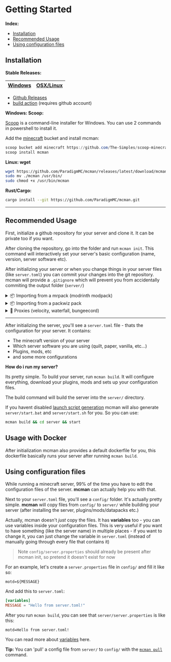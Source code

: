 <!-- markdownlint-disable MD033 -->
[latest-win]: https://github.com/ParadigmMC/mcman/releases/latest/download/mcman.exe
[latest-linux]: https://github.com/ParadigmMC/mcman/releases/latest/download/mcman

# Getting Started

**Index:**

- [Installation](#installation)
- [Recommended Usage](#recommended-usage)
- [Using configuration files](#using-configuration-files)

## Installation

**Stable Releases:**

| [Windows][latest-win] | [OSX/Linux][latest-linux] |
| :-------------------: | :-----------------------: |

- [Github Releases](https://github.com/ParadigmMC/mcman/releases)
- [build action](https://github.com/ParadigmMC/mcman/actions/workflows/build.yml) (requires github account)

**Windows: Scoop:**

[Scoop](https://scoop.sh/) is a command-line installer for Windows. You can use 2 commands in powershell to install it.

Add the [minecraft](https://github.com/The-Simples/scoop-minecraft) bucket and install mcman:

```powershell
scoop bucket add minecraft https://github.com/The-Simples/scoop-minecraft
scoop install mcman
```

**Linux: wget**

```sh
wget https://github.com/ParadigmMC/mcman/releases/latest/download/mcman
sudo mv ./mcman /usr/bin/
sudo chmod +x /usr/bin/mcman
```

**Rust/Cargo:**

```sh
cargo install --git https://github.com/ParadigmMC/mcman.git
```

---

## Recommended Usage

First, initialize a github repository for your server and clone it. It can be private too if you want.

After cloning the repository, go into the folder and run `mcman init`. This command will interactively set your server's basic configuration (name, version, server software etc).

After initializing your server or when you change things in your server files (like `server.toml`) you can commit your changes into the git repository. mcman will provide a `.gitignore` which will prevent you from accidentally commiting the output folder (`server/`)

<details>
<summary>
📦 Importing from a mrpack (modrinth modpack)
</summary>

You can use the `--mrpack` flag on `mcman init` to import from an mrpack while initializing a server.

- If its from modrinth, like [adrenaserver](https://modrinth.com/modpack/adrenaserver): `mcman init --mrpack mr:adrenaserver`

Use `mr:` and then the project id/slug of the modpack (should be visible on the url)

- You can also just paste in the modpack page's url: `mcman init --mrpack https://modrinth.com/modpack/adrenaserver`

- If its from another source, you can provide a download link to it: `mcman init --mrpack https://example.com/pack.mrpack`

- If its a file: `mcman init --mrpack ../modpacks/pack.mrpack`

If your server is already initialized, use the `mcman import mrpack <source>` command. The source argument also accepts the sources defined above.
</details>

<details>
<summary>
📦 Importing from a packwiz pack
</summary>

You can use the `--packwiz` (alias `--pw`) flag on `mcman init` to import a packwiz pack while initializing.

**If the pack is in your filesystem**:

```sh
mcman init --pw path/to/pack.toml
```

**If the pack is online**:

```sh
mcman init --pw https://raw.githack.com/EXAMPLE/EXAMPLE/main/pack.toml
```

If your server is already initialized, use the `mcman import packwiz <source>` command. The source argument also accepts the sources defined above.
</details>

<details>
<summary>
🧵 Proxies (velocity, waterfall, bungeecord)
</summary>

Yes, you can use proxies with mcman. Just select "proxy server" while running `mcman init`
</details>

---

After initializing the server, you'll see a `server.toml` file - thats the configuration for your server. It contains:

- The minecraft version of your server
- Which server software you are using (quilt, paper, vanilla, etc...)
- Plugins, mods, etc
- and some more configurations

**How do i run my server?**

Its pretty simple. To build your server, run `mcman build`. It will configure everything, download your plugins, mods and sets up your configuration files.

The build command will build the server into the `server/` directory.

If you havent disabled [launch script generation](./DOCS.md#server-launcher) mcman will also generate `server/start.bat` and `server/start.sh` for you. So you can use:

```sh
mcman build && cd server && start
```

## Usage with Docker

After initialization mcman also provides a default dockerfile for you, this dockerfile basically runs your server after running `mcman build`.

## Using configuration files

While running a minecraft server, 99% of the time you have to edit the configuration files of the server. **mcman** can actually help you with that.

Next to your `server.toml` file, you'll see a `config/` folder. It's actually pretty simple. **mcman** will copy files from `config/` to `server/` while building your server (after installing the server, plugins/mods/datapacks etc.)

Actually, mcman doesn't *just* copy the files. It has **variables** too - you can use variables inside your configuration files. This is very useful if you want to have something (like the server name) in multiple places - if you want to change it, you can just change the variable in `server.toml` (instead of manually going through every file that contains it)

> Note
> `config/server.properties` should already be present after mcman init, so pretend it doesn't exist for now

For an example, let's create a `server.properties` file in `config/` and fill it like so:

```properties
motd=${MESSAGE}
```

And add this to `server.toml`:

```toml
[variables]
MESSAGE = "Hello from server.toml!"
```

After you run `mcman build`, you can see that `server/server.properties` is like this:

```properties
motd=Hello from server.toml!
```

You can read more about [variables](./DOCS.md#variables) here.

**Tip:** You can 'pull' a config file from `server/` to `config/` with the [`mcman pull`](./DOCS.md#mcman-pull-file) command.
